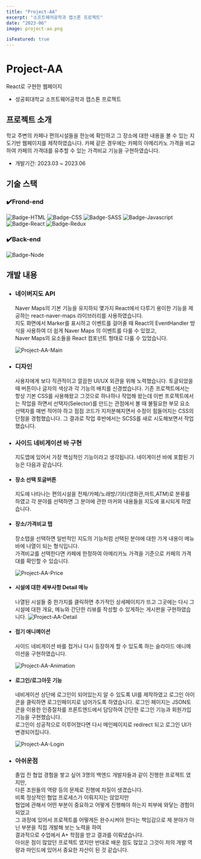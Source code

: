 ```yaml
---
title: "Project-AA"
excerpt: "소프트웨어공학과 캡스톤 프로젝트"
date: "2023-06"
image: project-aa.png

isFeatured: true
---
```


# Project-AA

React로 구현한 웹페이지

- 성공회대학교 소프트웨어공학과 캡스톤 프로젝트

## 프로젝트 소개

학교 주변의 카페나 편의시설들을 한눈에 확인하고 그 장소에 대한 내용을 볼 수 있는 지도기반 웹페이지를 제작하였습니다.
카페 같은 경우에는 카페의 아메리카노 가격을 비교하여 카페의 가격대를 유추할 수 있는 가격비교 기능을 구현하였습니다.

- 개발기간: 2023.03 ~ 2023.06

## 기술 스택

### ✔️Frond-end

![Badge-HTML](../badges/badge-html.svg)
![Badge-CSS](../badges/badge-css.svg)
![Badge-SASS](../badges/badge-sass.svg)
![Badge-Javascript](../badges/badge-javascript.svg)
![Badge-React](../badges/badge-react.svg)
![Badge-Redux](../badges/badge-redux.svg)

### ✔️Back-end

![Badge-Node](../badges/badge-node.svg)

## 개발 내용

- ### 네이버지도 API

  Naver Maps의 기본 기능을 유지하되 몇가지 React에서 다루기 용이한 기능을 제공하는 react-naver-maps 라이브러리를 사용하였습니다.  
  지도 화면에서 Marker를 표시하고 이벤트를 걸어줄 때 React의 EventHandler 방식을 사용하여 더 쉽게 Naver Maps 의 이벤트를 다룰 수 있었고,  
  Naver Maps의 요소들을 React 컴포넌트 형태로 다룰 수 있었습니다.

  ![Project-AA-Main](project-aa-main.gif)

- ### 디자인

  사용자에게 보다 직관적이고 깔끔한 UI/UX 외관을 위해 노력했습니다. 토글되었을 때 버튼이나 글자의 색상과 각 기능의 배치를 신경썼습니다.
  기존 프로젝트에서는 항상 기본 CSS를 사용해왔고 그것으로 하나하나 작업해 왔는데 이번 프로젝트에서는 작업을 하면서 선택자(Selector)를 만드는 관점에서 볼 때 불필요한 부모 요소 선택자를 매번 적어야 하고 점점 코드가 지저분해지면서 수정이 힘들어지는 CSS의 단점을 경험했습니다. 그 결과로 작업 후반에서는 SCSS를 새로 시도해보면서 작업했습니다.

- ### 사이드 네비게이션 바 구현

  지도앱에 있어서 가장 핵심적인 기능이라고 생각됩니다. 네이게이션 바에 포함된 기능은 다음과 같습니다.

- #### 장소 선택 토글버튼

  지도에 나타나는 편의시설을 전체/카페/노래방/기타(영화관,마트,ATM)로 분류를 하였고 각 분야를 선택하면 그 분야에 관한 마커와 내용들을 지도에 표시되게 하였습니다.

- #### 장소/가격비교 탭

  장소탭을 선택하면 일반적인 지도의 기능처럼 선택된 분야에 대한 가게 내용이 메뉴바에 나열이 되는 형식입니다.  
  가격비교를 선택한다면 카페에 한정하여 아메리카노 가격을 기준으로 카페의 가격대를 확인할 수 있습니다.

  ![Project-AA-Price](project-aa-price.gif)

- #### 시설에 대한 세부사항 Detail 메뉴
  나열된 시설들 중 한가지를 클릭하면 추가적인 상세페이지가 뜨고 그곳에는 다시 그 시설에 대한 개요, 메뉴와 간단한 리뷰를 작성할 수 있게하는 게시판을 구현하였습니다.
  ![Project-AA-Detail](project-aa-detail.gif)
- #### 접기 애니메이션

  사이드 네비게이션 바를 접거나 다시 등장하게 할 수 있도록 하는 슬라이드 애니메이션을 구현하였습니다.

  ![Project-AA-Animation](project-aa-animation.gif)

- #### 로그인/로그아웃 기능

  네비게이션 상단에 로그인이 되어있는지 알 수 있도록 UI를 제작하였고 로그인 아이콘을 클릭하면 로그인페이지로 넘어가도록 하였습니다.
  로그인 페이지는 JSON토큰을 이용한 인증절차를 프론트엔드에서 담당하여 간단한 로그인 기능과 회원가입 기능을 구현했습니다.  
  로그인이 성공적으로 이루어졌다면 다시 메인페이지로 redirect 되고 로그인 UI가 변경되어집니다.

  ![Project-AA-Login](project-aa-login.png)

- ### 아쉬운점
  졸업 전 협업 경험을 쌓고 싶어 3명의 백엔드 개발자들과 같이 진행한 프로젝트 였지만,  
  다른 조원들의 역량 등의 문제로 진행에 차질이 생겼습니다.  
  비록 정상적인 협업 프로세스가 이뤄지지는 않았지만  
   협업에 관해서 어떤 부분이 중요하고 어떻게 진행해야 하는지 피부에 와닿는 경험이 되었고  
  그 과정에 있어서 프로젝트를 어떻게든 완수시켜야 한다는 책임감으로 제 분야가 아닌 부분을 직접 개발해 보는 노력을 하여  
  결과적으로 수업에서 A+ 학점을 받고 결과를 이뤄냈습니다.  
  아쉬운 점이 많았던 프로젝트 였지만 반대로 배운 점도 많았고 그것이 저의 개발 역량과 마인드에 있어서 중요한 자산이 된 것 같습니다.
